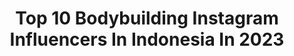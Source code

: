 ---
title: Top 10 Bodybuilding Instagram Influencers In Indonesia In 2023
description: >-
  Find top bodybuilding Instagram influencers in Indonesia in 2023. Most popular hashtags: #bodybuilding #fitness #fitnessmotivation #fitnessmodel.
platform: Instagram
hits: 33
text_top: Identify the most popular Instagram profiles on inBeat.
text_bottom: Our search engine has 33 Instagram influencers like this in Indonesia for you to pitch.
profiles:
  - username: "rotan.photo"
    fullname: >-
      𝗣𝗵𝗼𝘁𝗼𝗴𝗿𝗮𝗽𝗵𝗲𝗿攝
    bio: >-
      📸 Bodybuilding & Physique. 📸 Profile Photo @eriikripanddi.ccs
    location: "Indonesia"
    followers: 41621
    engagement: 201
    commentsToLikes: 0.000428
    id: ck6u7whpqo20h0j719cs23ocf
    verified: false
    hashtags: "#mensfitness, #binaragaindonesia, #fitnessmodel, #sportsmodel"
  - username: "wachclaude"
    fullname: >-
      
    bio: >-
      TEAM 🅂🄲🄸🅃🄴🄲 ɴᴜᴛʀɪᴛɪᴏɴ F͟I͟T͟N͟E͟S͟S͟G͟I͟R͟L͟, C͟O͟M͟M͟U͟N͟I͟T͟Y͟ M͟A͟N͟A͟G͟E͟R͟, B͟L͟O͟G͟G͟E͟U͟S͟E͟
    location: "Indonesia"
    followers: 27195
    engagement: 220
    commentsToLikes: 0.041622
    id: ck5zyadrm9ioa0i14sj2vp53m
    verified: false
    hashtags: "#fit, #motivation, #wachclaude, #tattoo"
  - username: "pinkmheni"
    fullname: >-
      Mheni Pink
    bio: >-
      @vectorlabsofficial & @maxsproteinindonesia sponsored athlete
    location: "Indonesia"
    followers: 4285
    engagement: 665
    commentsToLikes: 0.075940
    id: ck6u7wfp3o1mw0j71rl7ogvmd
    verified: false
    hashtags: "#bodybuilding, #kekar, #shredded, #maxsnutrition"
  - username: "fenfitlicious"
    fullname: >-
      🇲🇨 Fᴇɴ Fᴇɴ Lɪᴜ 🇮🇩
    bio: >-
      ꧁ Nʏʟᴀ Lɪᴜ ꧂ 🅵🅸🆃 + 🆂🆃🆁🅾︎🅽🅶 = 🆂🅴🆇🆈 Sᴘᴏʀᴛ Mᴏᴅᴇʟ ANS Pᴇʀғᴏʀᴍᴀɴᴄᴇ Aᴛʜʟᴇᴛᴇ Fɪᴛɴᴇss & Hᴇᴀʟᴛʜʏ Lɪғᴇsᴛʏʟᴇ Iɴғʟᴜᴇɴᴄᴇʀ Fᴏᴜɴᴅᴇʀ : @fitbymeal @ayofitindonesia
    location: "Indonesia"
    followers: 56698
    engagement: 510
    commentsToLikes: 0.010943
    id: ck5zytas4ahr00i143qk465my
    verified: false
    hashtags: "#womenfitness, #fitforlife, #bodybuilding, #femalefitness"
  - username: "bodybuilder.id"
    fullname: >-
      Bodybuilder.id
    bio: >-
      Indonesian bodybuilder 🇮🇩 capturing the best moment Fitness Photography Photoshoot and Endorsement/Paid Promote..DM📞 ⏬watch & subscribe our channel
    location: "Indonesia"
    followers: 30273
    engagement: 174
    commentsToLikes: 0.016412
    id: ck5pvuhiajp310i11wdji6qsm
    verified: false
    hashtags: "#bodygoal, #menshealth, #fitnessmania, #gymmotivation"
  - username: "igedz_executioner"
    fullname: >-
      Igede Dharma Susila
    bio: >-
      💪Indonesian heavyweight bodybuilder champion 🇲🇨🥇 💪UNCLE_SARMS 💪@igedz_xcn_apparel 💪PABBSI JATIM 🤙+6281297169598 📋183cm, ⬆️⬇️130kg
    location: "Indonesia"
    followers: 82208
    engagement: 404
    commentsToLikes: 0.022668
    id: ck5hks4sviype0i1119bzz709
    verified: false
    hashtags: "#igedzfit, #igedz, #executedreams, #bodybuilding"
  - username: "kaanakinciofficial"
    fullname: >-
      Kaan Akıncı
    bio: >-
      〽️Mister Europe Euro Turkey 2017🇹🇷 〽️Manager: @cllerbs / @selcukakabasindanismani 〽️Beykent Unv/San Diego Unv/Oxford British Center
    location: "Indonesia"
    followers: 21106
    engagement: 207
    commentsToLikes: 0.073455
    id: ck6u6mk7fgh4j0j716ic3bxsw
    verified: false
    hashtags: "#like, #bespokesherwani, #stylish, #mensfastion"
  - username: "tonygoat_taveras"
    fullname: >-
      IFBB Classic Physique Pro 🌐
    bio: >-
      The Goat 🐐 Universe CP Overall ⭐️🏆⭐️ @oldschoollabs {TONYGOAT} @chulastylz_ {GOAT10} @iconmeals {GOAT10} Managing Partner Linear Roofing 👷🏽‍♂️
    location: "Indonesia"
    followers: 108389
    engagement: 279
    commentsToLikes: 0.019923
    id: ck5bu8r6rhcms0i111dr31xi9
    verified: false
    hashtags: "#thegoat, #classicphysiquepro, #ifbbproleague, #bodybuilding"
  - username: "bobbyida"
    fullname: >-
      ⏩2Ninefit Indonesia⏪
    bio: >-
      Indonesian Fitness Youtuber 🇮🇩 Model / IFBB Athlete / Content Creator ANS Performance Athlete WALKING ON WATER 🌊 MAT 14:22-33 🙏 Bali | Indonesia
    location: "Indonesia"
    followers: 270989
    engagement: 186
    commentsToLikes: 0.013609
    id: ck5zkkpwyjno50i14s7rwxzhi
    verified: true
    hashtags: "#suamiistri, #asians, #fam, #dirumahaja"
  - username: "aw.jaya"
    fullname: >-
      𝐀𝐠𝐮𝐧𝐠 𝐖𝐢𝐫𝐚 𝐉𝐚𝐲𝐚
    bio: >-
      - 𝐌𝐢𝐬𝐭𝐞𝐫 𝐔𝐧𝐢𝐯𝐞𝐫𝐬𝐚𝐥 𝐀𝐦𝐛𝐚𝐬𝐬𝐚𝐝𝐨𝐫 𝟏𝐬𝐭 𝐑𝐔 𝟐𝟎𝟏𝟖 - 𝐌𝐢𝐬𝐭𝐞𝐫 𝐈𝐧𝐝𝐨𝐧𝐞𝐬𝐢𝐚 𝟏𝐬𝐭 𝐑𝐔 𝟐𝟎𝟏𝟕 - @dni_id 𝐓𝐞𝐚𝐦 𝐀𝐭𝐡𝐥𝐞𝐭𝐞 🇲🇨 - Order @duniawi.supplement 👇🏾𝐅𝐈𝐓𝐍𝐄𝐒𝐒 & 𝐋𝐈𝐅𝐄𝐒𝐓𝐘𝐋𝐄🎬
    location: "Indonesia"
    followers: 57877
    engagement: 100
    commentsToLikes: 0.030757
    id: ck5bwhqkelq2q0i11tsqupsvw
    verified: false
    hashtags: "#sportmotivation, #muscleup, #healthylifestyle, #motivation"
---